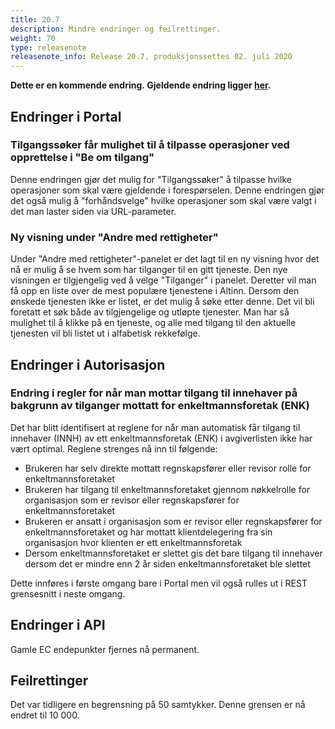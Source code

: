 ```yaml
---
title: 20.7
description: Mindre endringer og feilrettinger.
weight: 70
type: releasenote
releasenote_info: Release 20.7, produksjonssettes 02. juli 2020
--- 
```


**Dette er en kommende endring. Gjeldende endring ligger [her](../20-6).**

## Endringer i Portal

### Tilgangssøker får mulighet til å tilpasse operasjoner ved opprettelse i "Be om tilgang"

Denne endringen gjør det mulig for "Tilgangssøker" å tilpasse hvilke operasjoner som skal være gjeldende i forespørselen. Denne endringen gjør det også mulig å "forhåndsvelge" hvilke operasjoner som skal være valgt i det man laster siden via URL-parameter.

### Ny visning under "Andre med rettigheter"

Under "Andre med rettigheter"-panelet er det lagt til en ny visning hvor det nå er mulig å se hvem som har tilganger til en gitt tjeneste. Den nye visningen er tilgjengelig ved å velge "Tilganger" i panelet. Deretter vil man få opp en liste over de mest populære tjenestene i Altinn. Dersom den ønskede tjenesten ikke er listet, er det mulig å søke etter denne. Det vil bli foretatt et søk både av tilgjengelige og utløpte tjenester. Man har så mulighet til å klikke på en tjeneste, og alle med tilgang til den aktuelle tjenesten vil bli listet ut i alfabetisk rekkefølge.

## Endringer i Autorisasjon

### Endring i regler for når man mottar tilgang til innehaver på bakgrunn av tilganger mottatt for enkeltmannsforetak (ENK)

Det har blitt identifisert at reglene for når man automatisk får tilgang til innehaver (INNH) av ett enkeltmannsforetak (ENK) i avgiverlisten ikke har vært optimal. Reglene strenges nå inn til følgende:

- Brukeren har selv direkte mottatt regnskapsfører eller revisor rolle for enkeltmannsforetaket
- Brukeren har tilgang til enkeltmannsforetaket gjennom nøkkelrolle for organisasjon som er revisor eller regnskapsfører for enkeltmannsforetaket
- Brukeren er ansatt i organisasjon som er revisor eller regnskapsfører for enkeltmannsforetaket og har mottatt klientdelegering fra sin organisasjon hvor klienten er ett enkeltmannsforetak
- Dersom enkeltmannsforetaket er slettet gis det bare tilgang til innehaver dersom det er mindre enn 2 år siden enkeltmannsforetaket ble slettet

Dette innføres i første omgang bare i Portal men vil også rulles ut i REST grensesnitt i neste omgang.

## Endringer i API

Gamle EC endepunkter fjernes nå permanent.

## Feilrettinger

Det var tidligere en begrensning på 50 samtykker. Denne grensen er nå endret til 10 000.

